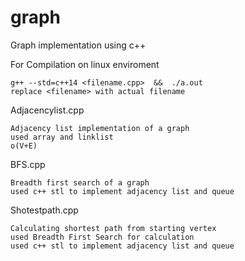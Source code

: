 # graph
Graph implementation using c++

For Compilation on linux enviroment

    g++ --std=c++14 <filename.cpp>  &&  ./a.out
    replace <filename> with actual filename

Adjacencylist.cpp
  
    Adjacency list implementation of a graph
    used array and linklist
    o(V+E)

BFS.cpp
  
    Breadth first search of a graph
    used c++ stl to implement adjacency list and queue

Shotestpath.cpp
  
    Calculating shortest path from starting vertex
    used Breadth First Search for calculation
    used c++ stl to implement adjacency list and queue
    


